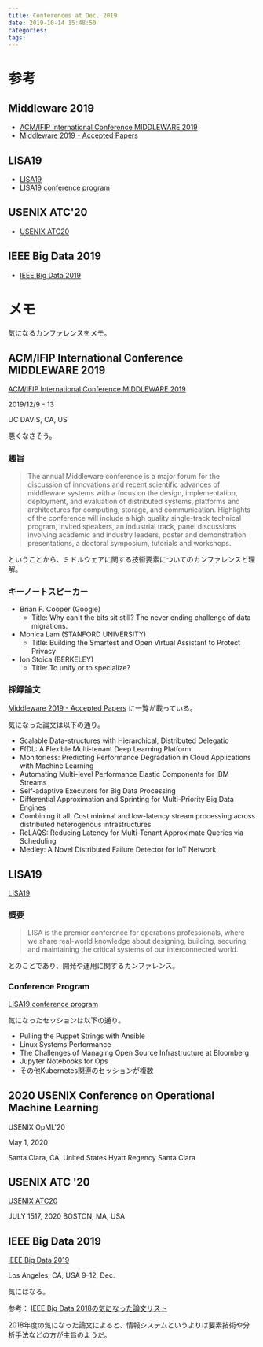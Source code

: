 ```yaml
---
title: Conferences at Dec. 2019
date: 2019-10-14 15:48:50
categories:
tags:
---
```


# 参考

## Middleware 2019

* [ACM/IFIP International Conference MIDDLEWARE 2019]
* [Middleware 2019 - Accepted Papers]

[ACM/IFIP International Conference MIDDLEWARE 2019]: https://2019.middleware-conference.org
[Middleware 2019 - Accepted Papers]: https://2019.middleware-conference.org/accepted.html

## LISA19

* [LISA19]
* [LISA19 conference program]

[LISA19]: https://www.usenix.org/conference/lisa19
[LISA19 conference program]: https://www.usenix.org/conference/lisa19/conference-program

## USENIX ATC'20

* [USENIX ATC20]

[USENIX ATC20]: https://www.usenix.org/conference/atc20

## IEEE Big Data 2019

* [IEEE Big Data 2019]

[IEEE Big Data 2019]: http://bigdataieee.org/BigData2019/

# メモ

気になるカンファレンスをメモ。


## ACM/IFIP International Conference MIDDLEWARE 2019

[ACM/IFIP International Conference MIDDLEWARE 2019]

2019/12/9 - 13

UC DAVIS, CA, US

悪くなさそう。

### 趣旨

> The annual Middleware conference is a major forum for the discussion of innovations and recent scientific advances of middleware systems with a focus on the design, implementation, deployment, and evaluation of distributed systems, platforms and architectures for computing, storage, and communication. Highlights of the conference will include a high quality single-track technical program, invited speakers, an industrial track, panel discussions involving academic and industry leaders, poster and demonstration presentations, a doctoral symposium, tutorials and workshops.
 
ということから、ミドルウェアに関する技術要素についてのカンファレンスと理解。

### キーノートスピーカー


* Brian F. Cooper (Google)
  * Title: Why can't the bits sit still? The never ending challenge of data migrations.
* Monica Lam (STANFORD UNIVERSITY)
  * Title: Building the Smartest and Open Virtual Assistant to Protect Privacy
* Ion Stoica (BERKELEY)
  * Title: To unify or to specialize?

### 採録論文

[Middleware 2019 - Accepted Papers] に一覧が載っている。

気になった論文は以下の通り。

* Scalable Data-structures with Hierarchical, Distributed Delegatio
* FfDL: A Flexible Multi-tenant Deep Learning Platform
* Monitorless: Predicting Performance Degradation in Cloud Applications with Machine Learning
* Automating Multi-level Performance Elastic Components for IBM Streams
* Self-adaptive Executors for Big Data Processing
* Differential Approximation and Sprinting for Multi-Priority Big Data Engines
* Combining it all: Cost minimal and low-latency stream processing across distributed heterogenous infrastructures
* ReLAQS: Reducing Latency for Multi-Tenant Approximate Queries via Scheduling
* Medley: A Novel Distributed Failure Detector for IoT Network

## LISA19

[LISA19]

### 概要

> LISA is the premier conference for operations professionals, where we share real-world knowledge about designing, building, securing, and maintaining the critical systems of our interconnected world.

とのことであり、開発や運用に関するカンファレンス。

### Conference Program

[LISA19 conference program]

気になったセッションは以下の通り。

* Pulling the Puppet Strings with Ansible
* Linux Systems Performance
* The Challenges of Managing Open Source Infrastructure at Bloomberg
* Jupyter Notebooks for Ops
* その他Kubernetes関連のセッションが複数

## 2020 USENIX Conference on Operational Machine Learning

USENIX OpML'20

May 1, 2020

Santa Clara, CA, United States
Hyatt Regency Santa Clara

## USENIX ATC '20

[USENIX ATC20]

JULY 1517, 2020
BOSTON, MA, USA

## IEEE Big Data 2019

[IEEE Big Data 2019]

Los Angeles, CA, USA
9-12, Dec.

気にはなる。

参考： [IEEE Big Data 2018の気になった論文リスト](2018/11/02/IEEE-BigData-2018/)

2018年度の気になった論文によると、情報システムというよりは要素技術や分析手法などの方が主旨のようだ。

<!-- vim: set tw=0 ts=4 sw=4: -->
